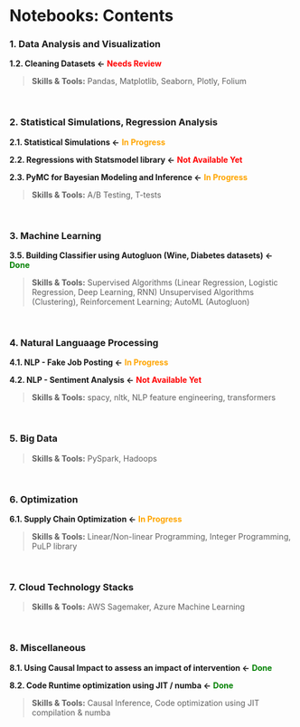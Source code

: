 # Notebooks: Contents

### 1. Data Analysis and Visualization

**1.2. Cleaning Datasets &larr;**    <span style='color:red'>**Needs Review**</span>
    
> **Skills & Tools:** Pandas, Matplotlib, Seaborn, Plotly, Folium

<br>

### 2. Statistical Simulations, Regression Analysis

**2.1. Statistical Simulations &larr;**    <span style='color:orange'>**In Progress**</span>

**2.2. Regressions with Statsmodel library &larr;**    <span style='color:red'>**Not Available Yet**</span>

**2.3. PyMC for Bayesian Modeling and Inference &larr;**    <span style='color:orange'>**In Progress**</span>

> **Skills & Tools:** A/B Testing, T-tests

<br>

### 3. Machine Learning

**3.5. Building Classifier using Autogluon (Wine, Diabetes datasets) &larr;**    <span style='color:green'>**Done**</span>


> **Skills & Tools:** Supervised Algorithms (Linear Regression, Logistic Regression, Deep Learning, RNN) Unsupervised Algorithms (Clustering), Reinforcement Learning; AutoML (Autogluon)

<br>

### 4. Natural Languaage Processing


**4.1. NLP - Fake Job Posting &larr;**    <span style='color:orange'>**In Progress**</span>

**4.2. NLP - Sentiment Analysis &larr;**    <span style='color:red'>**Not Available Yet**</span>


> **Skills & Tools:** spacy, nltk, NLP feature engineering, transformers

<br>

### 5. Big Data

> **Skills & Tools:** PySpark, Hadoops

<br>

### 6. Optimization

**6.1. Supply Chain Optimization &larr;**    <span style='color:orange'>**In Progress**</span>

> **Skills & Tools:** Linear/Non-linear Programming, Integer Programming, PuLP library

<br>

### 7. Cloud Technology Stacks

> **Skills & Tools:** AWS Sagemaker, Azure Machine Learning

<br>

### 8. Miscellaneous

**8.1. Using Causal Impact to assess an impact of intervention &larr;**    <span style='color:green'>**Done**</span>

**8.2. Code Runtime optimization using JIT / numba &larr;**    <span style='color:green'>**Done**</span>

> **Skills & Tools:** Causal Inference, Code optimization using JIT compilation & numba
